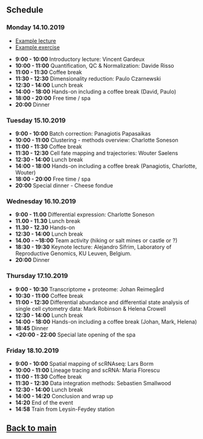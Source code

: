 

## Schedule

### Monday 14.10.2019

* [Example lecture](session-example/session-example.pdf)
* [Example exercise](session-example/session-example.md)

- **9:00 - 10:00** Introductory lecture: Vincent Gardeux
- **10:00 - 11:00** Quantification, QC & Normalization: Davide Risso
- **11:00 - 11:30** Coffee break
- **11:30 - 12:30** Dimensionality reduction: Paulo Czarnewski
- **12:30 - 14:00** Lunch break
- **14:00 - 18:00** Hands-on including a coffee break (David, Paulo)
- **18:00 - 20:00** Free time / spa 
- **20:00** Dinner

### Tuesday 15.10.2019
- **9:00 - 10:00** Batch correction: Panagiotis Papasaikas
- **10:00 - 11:00** Clustering - methods overview: Charlotte Soneson
- **11:00 - 11:30** Coffee break
- **11:30 - 12:30** Cell fate mapping and trajectories: Wouter Saelens
- **12:30 - 14:00** Lunch break
- **14:00 - 18:00** Hands-on including a coffee break (Panagiotis, Charlotte, Wouter)
- **18:00 - 20:00** Free time / spa 
- **20:00** Special dinner - Cheese fondue

### Wednesday 16.10.2019
- **9:00 - 11.00** Differential expression: Charlotte Soneson
- **11.00 - 11.30** Lunch break
- **11.30 - 12.30** Hands-on
- **12:30 - 14:00** Lunch break
- **14.00 - ~18:00** Team activity (hiking or salt mines or castle or ?)
- **18:30 - 19:30** Keynote lecture: Alejandro Sifrim, Laboratory of Reproductive Genomics, KU Leuven, Belgium.
- **20:00** Dinner


### Thursday 17.10.2019
- **9:00 - 10:30** Transcriptome + proteome: Johan Reimegård
- **10:30 - 11:00** Coffee break
- **11:00 - 12:30** Differential abundance and differential state analysis of single cell cytometry data: Mark Robinson & Helena Crowell
- **12:30 - 14:00** Lunch break
- **14:00 - 18:00** Hands-on including a coffee break (Johan, Mark, Helena)
- **18:45** Dinner
- **<20:00 - 22:00** Special late opening of the spa

### Friday 18.10.2019
- **9:00 - 10:00** Spatial mapping of scRNAseq: Lars Borm
- **10:00 - 11:00** Lineage tracing and scRNA: Maria Florescu
- **11:00 - 11:30** Coffee break
- **11:30 - 12:30** Data integration methods: Sebastien Smallwood
- **12:30 - 14:00** Lunch break
- **14:00 - 14:20** Conclusion and wrap up
- **14:20** End of the event
- **14:58** Train from Leysin-Feydey station


## [Back to main](README.md)
